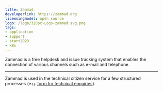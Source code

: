 ```yaml
---
title: Zammad
developerlink: https://zammad.org
licensingmodel: open source
logo: /logo/320px-Logo-zammad.svg.png
tags:
- application
- support
- start2023
- k8s
---
```


Zammad is a free helpdesk and issue tracking system that enables the connection of various channels such as e-mail and telephone.

---

Zammad is used in the technical citizen service for a few structured processes (e.g. [form for technical enquiries](https://service.muenchen.de/intelliform/forms/01/01/01/supportformular/index)).
